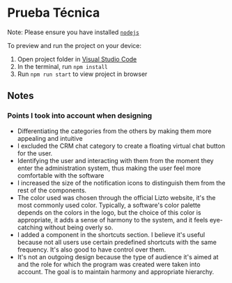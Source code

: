 # Prueba Técnica
  
Note: Please ensure you have installed <code><a href="https://nodejs.org/en/download/">nodejs</a></code>
  
To preview and run the project on your device:
1) Open project folder in <a href="https://code.visualstudio.com/download">Visual Studio Code</a>
2) In the terminal, run `npm install`
3) Run `npm run start` to view project in browser

## Notes
### Points I took into account when designing

- Differentiating the categories from the others by making them more appealing and intuitive
- I excluded the CRM chat category to create a floating virtual chat button for the user.
- Identifying the user and interacting with them from the moment they enter the administration system, thus making the user feel more comfortable with the software
- I increased the size of the notification icons to distinguish them from the rest of the components.
- The color used was chosen through the official Lizto website, it's the most commonly used color. Typically, a software's color palette depends on the colors in the logo, but the choice of this color is appropriate, it adds a sense of harmony to the system, and it feels eye-catching without being overly so.
- I added a component in the shortcuts section. I believe it's useful because not all users use certain predefined shortcuts with the same frequency. It's also good to have control over them.
- It's not an outgoing design because the type of audience it's aimed at and the role for which the program was created were taken into account. The goal is to maintain harmony and appropriate hierarchy.
